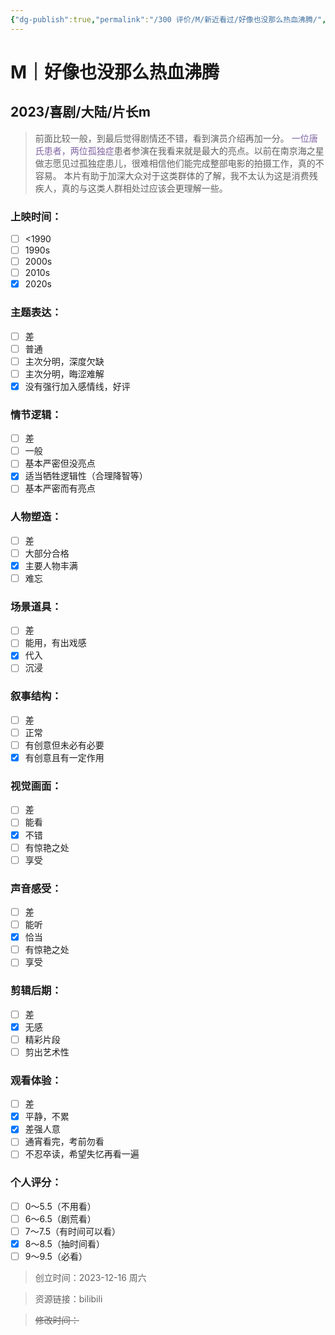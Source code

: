 ```yaml
---
{"dg-publish":true,"permalink":"/300 评价/M/新近看过/好像也没那么热血沸腾/","title":"好像也没那么热血沸腾","tags":["M","喜剧"],"created":"2023-12-16T17:33:00.286+08:00","updated":"2024-01-12T12:01:37.353+08:00"}
---
```


# M｜好像也没那么热血沸腾
## 2023/喜剧/大陆/片长m
>前面比较一般，到最后觉得剧情还不错，看到演员介绍再加一分。
><font color="#8064a2">一位唐氏患者，两位孤独症</font>患者参演在我看来就是最大的亮点。以前在南京海之星做志愿见过孤独症患儿，很难相信他们能完成整部电影的拍摄工作，真的不容易。
>本片有助于加深大众对于这类群体的了解，我不太认为这是消费残疾人，真的与这类人群相处过应该会更理解一些。
### 上映时间：
- [ ] <1990
- [ ] 1990s
- [ ] 2000s
- [ ] 2010s
- [x] 2020s
### 主题表达：
- [ ] 差
- [ ] 普通
- [ ] 主次分明，深度欠缺
- [ ] 主次分明，晦涩难解
- [x] 没有强行加入感情线，好评
### 情节逻辑：
- [ ] 差
- [ ] 一般
- [ ] 基本严密但没亮点
- [x] 适当牺牲逻辑性（合理降智等）
- [ ] 基本严密而有亮点
### 人物塑造：
- [ ] 差
- [ ] 大部分合格
- [x] 主要人物丰满
- [ ] 难忘
### 场景道具：
- [ ] 差
- [ ] 能用，有出戏感
- [x] 代入
- [ ] 沉浸
### 叙事结构：
- [ ] 差
- [ ] 正常
- [ ] 有创意但未必有必要
- [x] 有创意且有一定作用
### 视觉画面：
- [ ] 差
- [ ] 能看
- [x] 不错
- [ ] 有惊艳之处
- [ ] 享受
### 声音感受：
- [ ] 差
- [ ] 能听
- [x] 恰当
- [ ] 有惊艳之处
- [ ] 享受
### 剪辑后期：
- [ ] 差
- [x] 无感
- [ ] 精彩片段
- [ ] 剪出艺术性
### 观看体验：
- [ ] 差
- [x] 平静，不累
- [x] 差强人意
- [ ] 通宵看完，考前勿看
- [ ] 不忍卒读，希望失忆再看一遍
### 个人评分：
- [ ] 0～5.5（不用看）
- [ ] 6～6.5（剧荒看）
- [ ] 7～7.5（有时间可以看）
- [x] 8～8.5（抽时间看）
- [ ] 9～9.5（必看）

>创立时间：2023-12-16 周六

>资源链接：bilibili

>~~修改时间：~~



